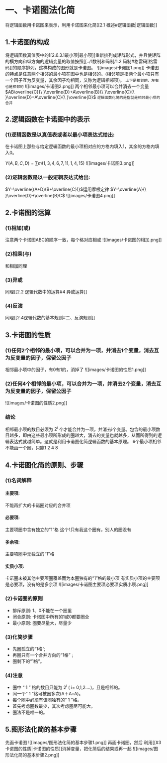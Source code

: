 # 一、卡诺图法化简
将逻辑函数用卡诺图来表示，利用卡诺图来化简[[2.1 概述#逻辑函数|逻辑函数]]

## 1.卡诺图的构成
将逻辑函数真值表中的[[2.6.3.1最小项|最小项]]重新排列成矩阵形式，并且使矩阵的横方向和纵方向的逻辑变量的取值按照[[../1数制和码制/1.2 码制#格雷码|格雷码]]的顺序排列，这样构成的图形就是卡诺图。
![[images/卡诺图1.png]]
卡诺图的特点是任意两个相邻的最小项在图中也是相邻的。(相邻项是指两个最小项只有一个因子互为反变量，其余因子均相同，又称为逻辑相邻项)。
`上下是相邻的，左右也是相邻的`
![[images/卡诺图2.png]]
两个相邻最小项可以合并消去一个变量
$AB\overline{C}{\ }\overline{D}+A\overline{B}{\ }\overline{C}{\ }\overline{D}=A\overline{C}{\ }\overline{D}$
`逻辑函数化简的是指就是相邻最小项的合并`


## 2.逻辑函数在卡诺图中的表示
### (1)逻辑函数是以真值表或者以最小项表达式给出:
在卡诺图上那些与给定逻辑函数的最小项相对应的方格内填入1，其余的方格内填入0。

$Y(A,B,C,D)=\sum m(1,3,4,6,7,11,1,4,15)$
![[images/卡诺图3.png]]

### (2)逻辑函数是以一般逻辑表达式给出:
$Y=\overline{(A+D)(B+\overline{C})}$运用摩根定律
$Y=\overline{A}{\ }\overline{D}+\overline{B}C$
![[images/卡诺图4.png]]

## 2.卡诺图的运算
### (1)相加(或)
注意两个卡诺图ABC的顺序一致，每个格对应相或
![[images/卡诺图的相加.png]]

### (2)相乘(与)
和相加同理

### (3)异或
同理[[2.2 逻辑代数中的运算#4 异或运算]]

### (4)反演
同理[[2.4逻辑代数的基本规则#二、反演规则]]


## 3.卡诺图的性质
### (1)任何2个相邻的最小项，可以合并为一项，并消去1个变量，消去互为反变量的因子，保留公因子
相邻最小项中的因子，有0有1的，消掉了
![[images/卡诺图的性质1.png]]
### (2)任何4个相邻的最小项，可以合并为一项，并消去2个变量，消去互为反变量的因子，保留公因子
![[images/卡诺图的性质2.png]]

### 结论
相邻最小项的数目必须为 $2^i$ 个才能合并为一项，并消去i个变量。包含的最小项数目越多，即由这些最小项所形成的圈越大，消去的变量也就越多，从而所得到的逻辑表达式就越简单。这就是利用卡诺图化简逻辑函数的基本原理。
6个最小项相邻不能画一个圈，只能1 2 4 8

## 4.卡诺图化简的原则、步骤
### (1)名词解释
#### 主要项:
不能再扩大的卡诺圈对应的合并项

#### 必要项:
主要项圈中含有独立的“1”格
这个1只有我这个圈有，别人的圈没有

#### 多余项:
主要项圈中无独立的“1”格

#### 实质小项:
卡诺圈未被其他主要项圈覆盖而为本圈独有的“1”格的最小项
有实质小项的主要项是必要项，没有的是多余项
![[images/卡诺图主要项必要项实质小项.png]]

### (2)卡诺圈的原则
+ 排斥原则: 1、0不能在一个圈里
+ 闭合原则: 卡诺图中所有的1或0都要圈全
+ 最小原则: 圈要尽量大，尽量少

### (3)化简步骤
+ 先圈孤立的“1格”;
+ 再圈只有一个合并方向的“1格”﹔
+ 圈剩下的“1格”。

### (4)注意
+ 圈中 “ 1 ” 格的数目只能为 $2^i$ ( i= 0,1,2.…)，且是相邻的。
+ 同一个“ 1 ”格可被圈多次(A＋A=A)。
+ 每个圈中必须有该圈独有的“ 1 ”格。
+ 首先考虑圈数最少，其次考虑圈尽可能大。
+ 圈法不是唯一的。

## 5.图形法化简的基本步骤
先画卡诺图
![[images/图形法化简的基本步骤1.png]]
再画卡诺圈，然后 利用[[#3 卡诺图的性质|卡诺图的性质]]消掉变量，把化简后的结果或再一起
![[images/图形法化简的基本步骤2.png]]

